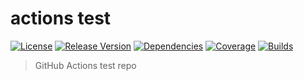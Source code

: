 # actions test
[![License](https://img.shields.io/github/license/JoeBiellik/actions-test.svg)](LICENSE.md)
[![Release Version](https://img.shields.io/github/release/JoeBiellik/actions-test.svg)](https://github.com/JoeBiellik/actions-test/releases)
[![Dependencies](https://img.shields.io/david/JoeBiellik/actions-test.svg)](https://david-dm.org/JoeBiellik/actions-test)
[![Coverage](https://img.shields.io/codecov/c/gh/JoeBiellik/actions-test)](https://codecov.io/gh/JoeBiellik/actions-test)
[![Builds](https://img.shields.io/github/workflow/status/JoeBiellik/actions-test/CI)](https://github.com/JoeBiellik/actions-test/actions)

> GitHub Actions test repo
